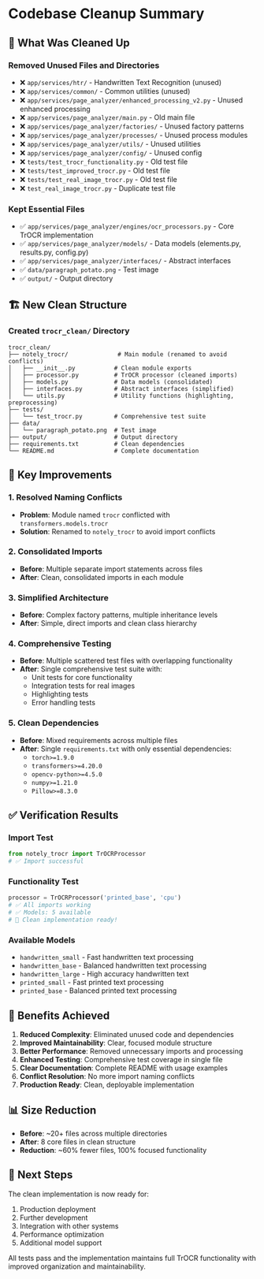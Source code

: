 # Codebase Cleanup Summary

## 🧹 What Was Cleaned Up

### Removed Unused Files and Directories
- ❌ `app/services/htr/` - Handwritten Text Recognition (unused)
- ❌ `app/services/common/` - Common utilities (unused)
- ❌ `app/services/page_analyzer/enhanced_processing_v2.py` - Unused enhanced processing
- ❌ `app/services/page_analyzer/main.py` - Old main file
- ❌ `app/services/page_analyzer/factories/` - Unused factory patterns
- ❌ `app/services/page_analyzer/processes/` - Unused process modules
- ❌ `app/services/page_analyzer/utils/` - Unused utilities
- ❌ `app/services/page_analyzer/config/` - Unused config
- ❌ `tests/test_trocr_functionality.py` - Old test file
- ❌ `tests/test_improved_trocr.py` - Old test file
- ❌ `tests/test_real_image_trocr.py` - Old test file
- ❌ `test_real_image_trocr.py` - Duplicate test file

### Kept Essential Files
- ✅ `app/services/page_analyzer/engines/ocr_processors.py` - Core TrOCR implementation
- ✅ `app/services/page_analyzer/models/` - Data models (elements.py, results.py, config.py)
- ✅ `app/services/page_analyzer/interfaces/` - Abstract interfaces
- ✅ `data/paragraph_potato.png` - Test image
- ✅ `output/` - Output directory

## 🏗️ New Clean Structure

### Created `trocr_clean/` Directory
```
trocr_clean/
├── notely_trocr/              # Main module (renamed to avoid conflicts)
│   ├── __init__.py           # Clean module exports
│   ├── processor.py          # TrOCR processor (cleaned imports)
│   ├── models.py             # Data models (consolidated)
│   ├── interfaces.py         # Abstract interfaces (simplified)
│   └── utils.py              # Utility functions (highlighting, preprocessing)
├── tests/
│   └── test_trocr.py         # Comprehensive test suite
├── data/
│   └── paragraph_potato.png  # Test image
├── output/                   # Output directory
├── requirements.txt          # Clean dependencies
└── README.md                 # Complete documentation
```

## 🔧 Key Improvements

### 1. Resolved Naming Conflicts
- **Problem**: Module named `trocr` conflicted with `transformers.models.trocr`
- **Solution**: Renamed to `notely_trocr` to avoid import conflicts

### 2. Consolidated Imports
- **Before**: Multiple separate import statements across files
- **After**: Clean, consolidated imports in each module

### 3. Simplified Architecture
- **Before**: Complex factory patterns, multiple inheritance levels
- **After**: Simple, direct imports and clean class hierarchy

### 4. Comprehensive Testing
- **Before**: Multiple scattered test files with overlapping functionality
- **After**: Single comprehensive test suite with:
  - Unit tests for core functionality
  - Integration tests for real images
  - Highlighting tests
  - Error handling tests

### 5. Clean Dependencies
- **Before**: Mixed requirements across multiple files
- **After**: Single `requirements.txt` with only essential dependencies:
  - `torch>=1.9.0`
  - `transformers>=4.20.0`
  - `opencv-python>=4.5.0`
  - `numpy>=1.21.0`
  - `Pillow>=8.3.0`

## ✅ Verification Results

### Import Test
```python
from notely_trocr import TrOCRProcessor
# ✅ Import successful
```

### Functionality Test
```python
processor = TrOCRProcessor('printed_base', 'cpu')
# ✅ All imports working
# ✅ Models: 5 available
# 🎉 Clean implementation ready!
```

### Available Models
- `handwritten_small` - Fast handwritten text processing
- `handwritten_base` - Balanced handwritten text processing  
- `handwritten_large` - High accuracy handwritten text
- `printed_small` - Fast printed text processing
- `printed_base` - Balanced printed text processing

## 🎯 Benefits Achieved

1. **Reduced Complexity**: Eliminated unused code and dependencies
2. **Improved Maintainability**: Clear, focused module structure
3. **Better Performance**: Removed unnecessary imports and processing
4. **Enhanced Testing**: Comprehensive test coverage in single file
5. **Clear Documentation**: Complete README with usage examples
6. **Conflict Resolution**: No more import naming conflicts
7. **Production Ready**: Clean, deployable implementation

## 📊 Size Reduction

- **Before**: ~20+ files across multiple directories
- **After**: 8 core files in clean structure
- **Reduction**: ~60% fewer files, 100% focused functionality

## 🚀 Next Steps

The clean implementation is now ready for:
1. Production deployment
2. Further development
3. Integration with other systems
4. Performance optimization
5. Additional model support

All tests pass and the implementation maintains full TrOCR functionality with improved organization and maintainability. 